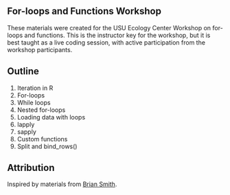 ## For-loops and Functions Workshop
These materials were created for the USU Ecology Center Workshop on for-loops and functions. This is the instructor key for the workshop, but it is best taught as a live coding session, with active participation from the workshop participants.

## Outline
1. Iteration in R
2. For-loops
3. While loops
4. Nested for-loops
5. Loading data with loops
6. lapply
7. sapply
8. Custom functions
9. Split and bind_rows()

## Attribution
Inspired by materials from [Brian Smith](https://github.com/bsmity13).


